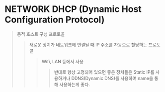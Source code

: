 # NETWORK DHCP (Dynamic Host Configuration Protocol)

> 동적 호스트 구성 프로토콜
>
> > 새로운 장치가 네트워크에 연결될 때 IP 주소를 자동으로 할당하는 프로토콜
> >
> > > Wifi, LAN 등에서 사용
> > >
> > > > 반대로 항상 고정되어 있으면 좋은 장치들은 Static IP를 사용하거나 DDNS(Dynamic DNS)를 사용하여 name을 통해 사용하는게 좋다.
